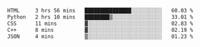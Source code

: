 
<!--START_SECTION:waka-->

```txt
HTML     3 hrs 56 mins   ███████████████░░░░░░░░░░   60.03 %
Python   2 hrs 10 mins   ████████▒░░░░░░░░░░░░░░░░   33.01 %
CSS      11 mins         ▓░░░░░░░░░░░░░░░░░░░░░░░░   02.83 %
C++      8 mins          ▓░░░░░░░░░░░░░░░░░░░░░░░░   02.19 %
JSON     4 mins          ▒░░░░░░░░░░░░░░░░░░░░░░░░   01.23 %
```

<!--END_SECTION:waka-->
